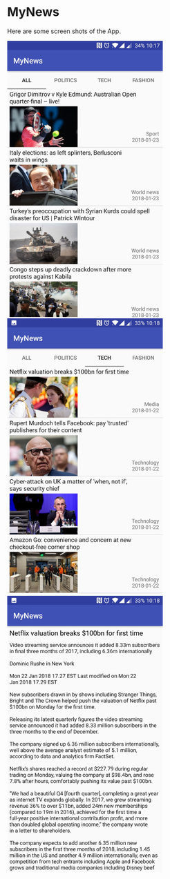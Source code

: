 # MyNews

Here are some screen shots of the App.

<img src="https://github.com/kaisssssssss/MyNews/blob/master/Screenshot_20180122-221742.jpg" width="360">
<img src="https://github.com/kaisssssssss/MyNews/blob/master/Screenshot_20180122-221818.jpg" width="360">

<img src="https://github.com/kaisssssssss/MyNews/blob/master/Screenshot_20180122-221830.jpg" width="360">


